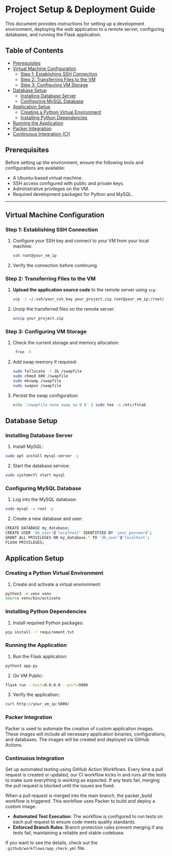 # Project Setup & Deployment Guide

This document provides  instructions for setting up a development environment, deploying the web application to a remote server, configuring databases, and running the Flask application.

## Table of Contents

- [Prerequisites](#prerequisites)
- [Virtual Machine Configuration](#virtual-machine-configuration)
  - [Step 1: Establishing SSH Connection](#step-1-establishing-ssh-connection)
  - [Step 2: Transferring Files to the VM](#step-2-transferring-files-to-the-vm)
  - [Step 3: Configuring VM Storage](#step-3-configuring-vm-storage)
- [Database Setup](#database-setup)
  - [Installing Database Server](#installing-database-server)
  - [Configuring MySQL Database](#configuring-mysql-database)
- [Application Setup](#application-setup)
  - [Creating a Python Virtual Environment](#creating-a-python-virtual-environment)
  - [Installing Python Dependencies](#installing-python-dependencies)
- [Running the Application](#running-the-application)
- [Packer Integration](#packer-integration)
- [Continuous Integration (CI)](#continuous-integration)

## Prerequisites

Before setting up the environment, ensure the following tools and configurations are available:

- A Ubuntu-based virtual machine.
- SSH access configured with public and private keys.
- Administrative privileges on the VM.
- Required development packages for Python and MySQL.

---

## Virtual Machine Configuration

### Step 1: Establishing SSH Connection

1. Configure your SSH key and connect to your VM from your local machine:

    ```bash
    ssh root@your_vm_ip
    ```

2. Verify the connection before continuing

### Step 2: Transferring Files to the VM

1. **Upload the application source code** to the remote server using `scp`:

   ```bash
   scp -i ~/.ssh/your_ssh_key your_project.zip root@your_vm_ip:/root/
   ```

2. Unzip the transferred files on the remote server:

   ```bash
   unzip your_project.zip
   ```

### Step 3: Configuring VM Storage

1. Check the current storage and memory allocation:

   ```bash
    free -h
    ```

2. Add swap memory if required:

    ```bash
    sudo fallocate -l 2G /swapfile
    sudo chmod 600 /swapfile
    sudo mkswap /swapfile
    sudo swapon /swapfile
    ```

3. Persist the swap configuration:

    ```bash
    echo '/swapfile none swap sw 0 0' | sudo tee -a /etc/fstab
    ```

## Database Setup

### Installing Database Server

1. Install MySQL:

```bash
sudo apt install mysql-server -y
```

2. Start the database service:

```bash
sudo systemctl start mysql
```

### Configuring MySQL Database

1. Log into the MySQL database:

```bash
sudo mysql -u root -p
```

2. Create a new database and user:

```bash
CREATE DATABASE my_database;
CREATE USER 'db_user'@'localhost' IDENTIFIED BY 'your_password';
GRANT ALL PRIVILEGES ON my_database.* TO 'db_user'@'localhost';
FLUSH PRIVILEGES;
```

## Application Setup

### Creating a Python Virtual Environment

1. Create and activate a virtual environment:

```bash
python3 -m venv venv
source venv/bin/activate
```

### Installing Python Dependencies

1. Install required Python packages:

```bash
pip install -r requirement.txt
```

### Running the Application

1. Run the Flask application:

```bash
python3 app.py
```

2. On VM Public:

```bash
flask run --host=0.0.0.0 --port=5000
```

3. Verify the application::

```bash
curl http://your_vm_ip:5000/
```

### Packer Integration

Packer is used to automate the creation of custom application images. These images will include all necessary application binaries, configurations, and databases. The images will be created and deployed via GitHub Actions.

### Continuous Integration

Set up automated testing using GitHub Action Workflows. Every time a pull request is created or updated, our CI workflow kicks in and runs all the tests to make sure everything is working as expected. If any tests fail, merging the pull request is blocked until the issues are fixed.

When a pull request is merged into the main branch, the packer_build workflow is triggered. This workflow uses Packer to build and deploy a custom image.

- **Automated Test Execution**: The workflow is configured to run tests on each pull request to ensure code meets quality standards.
- **Enforced Branch Rules**: Branch protection rules prevent merging if any tests fail, maintaining a reliable and stable codebase.

If you want to see the details, check out the `.github/workflows/app_check.yml` file.
